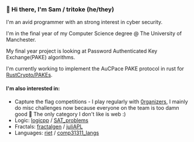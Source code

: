 
### 👋 Hi there, I'm Sam / tritoke (he/they)

I'm an avid programmer with an strong interest in cyber security.

I'm in the final year of my Computer Science degree @ The University of Manchester.

My final year project is looking at Password Authenticated Key Exchange(PAKE) algorithms.

I'm currently working to implement the AuCPace PAKE protocol in rust for [RustCrypto/PAKEs](https://github.com/RustCrypto/pakes).

#### I'm also interested in:
- Capture the flag competitions - I play regularly with [0rganizers](https://twitter.com/0rganizers),
  I mainly do misc challenges now because everyone on the team is too damn good 😤
  The only category I don't like is web :)
- Logic: [logicpp](https://github.com/tritoke/logicpp) / [SAT_problems](https://github.com/tritoke/SAT_problems)
- Fractals: [fractalgen](https://github.com/tritoke/fractalgen) / [juliAPL](https://github.com/tritoke/JuliAPL)
- Languages: [riet](https://github.com/tritoke/riet) / [comp31311_langs](https://github.com/tritoke/comp31311_langs)
